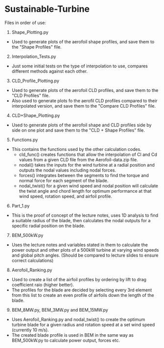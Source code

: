 # Sustainable-Turbine

Files in order of use:
1. Shape_Plotting.py
  - Used to generate plots of the aerofoil shape profiles, and save them to the "Shape Profiles" file.

2. Interpolation_Tests.py
  - Just some initial tests on the type of interpolation to use, compares different methods against each other.

3. CLD_Profile_Plotting.py
  - Used to generate plots of the aerofoil CLD profiles, and save them to the "CLD Profiles" file.
  - Also used to generate plots fo the aerofil CLD profiles compared to their interpolated version, and save them to the "Compare CLD Profiles" file.

4. CLD+Shape_Plotting.py
  - Used to generate plots of the aerofoil shape and CLD profiles side by side on one plot and save them to the "CLD + Shape Profiles" file.

5. Functions.py
  - This contains the functions used by the other calculation codes.
    - cld_func() creates functions that allow the interpolation of Cl and Cd values from a given CLD file from the Aerofoil-data.zip file.
    - nodal() takes the inputs for the wind turbine at a radial position and outputs the nodal values including nodal forces.
    - forces() integrates between the segments to find the torque and normal force for each segment of the blade.
    - nodal_twist() for a given wind speed and nodal position will calculate the twist angle and chord length for optimum performance at that wind speed, rotation speed, and airfoil profile.

6. Part_1.py
  - This is the proof of concept of the lecture notes, uses 1D analysis to find a suitable radius of the blade, then calculates the nodal outputs for a specific radial position on the blade.

7. BEM_500kW.py
  - Uses the lecture notes and variables stated in them to calculate the power output and other plots of a 500kW turbine at varying wind speeds and global pitch angles. (Should be compared to lecture slides to ensure correct calculations)

8. Aerofoil_Ranking.py
  - Used to create a list of the airfoil profiles by ordering by lift to drag coefficient raio (higher better).
  - The profiles for the blade are decided by selecting every 3rd element from this list to create an even profile of airfoils down the length of the blade.

9. BEM_8MW.py, BEM_3MW.py and BEM_15MW.py
  - Uses Aerofoil_Ranking.py and nodal_twist() to create the optimum turbine blade for a given radius and rotation speed at a set wind speed (currently 10 m/s).
  - The created blade profile is used in BEM in the same way as BEM_500kW.py to calculate power output, forces etc.
